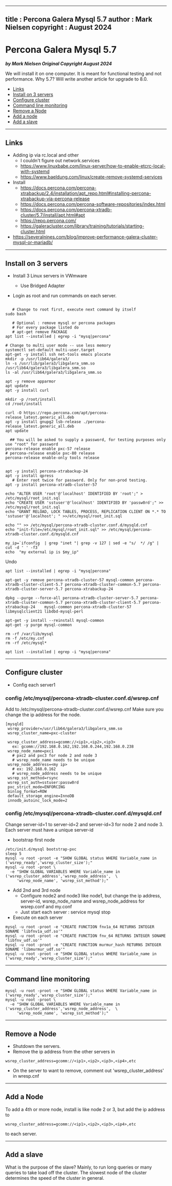 
---
title : Percona Galera Mysql 5.7
author : Mark Nielsen
copyright : August 2024 
---


Percona Galera Mysql 5.7
==============================

_**by Mark Nielsen
Original Copyright August 2024**_

We will install it on one computer. It is meant for functional testing and not performance.
Why 5.7? Will write another article for upgrade to 8.0. 

* [Links](#links)
* [Install on 3 servers](#install)
* [Configure cluster](#configure)
* [Command line monitoring](#mon)
* [Remove a Node](#remove)
* [Add a node](#add)
* [Add a slave](#slave)
  
* * *
<a name=Links></a>Links
-----
* Adding ip via rc.local and other
    * I couldn't figure out network.services
    * https://www.linuxbabe.com/linux-server/how-to-enable-etcrc-local-with-systemd
    * https://www.baeldung.com/linux/create-remove-systemd-services
* Install
    * https://docs.percona.com/percona-xtrabackup/2.4/installation/apt_repo.html#installing-percona-xtrabackup-via-percona-release
    * https://docs.percona.com/percona-software-repositories/index.html
    * https://docs.percona.com/percona-xtradb-cluster/5.7/install/apt.html#apt
    * https://repo.percona.com/
    * https://galeracluster.com/library/training/tutorials/starting-cluster.html 
* https://severalnines.com/blog/improve-performance-galera-cluster-mysql-or-mariadb/

* * *
<a name=install></a>Install  on 3 servers
-----
* Install 3 Linux servers in  VWmware
   * Use Bridged Adapter

* Login as root and run commands on each server. 

```

   # Change to root first, execute next command by itself
sudo bash

   # Optional : remove mysql or percona packages
   # For every package listed do
   # apt-get remove PACKAGE
apt list --installed | egrep -i "mysq|percona"

# Change to multi user mode -- use less memory
systemctl set-default multi-user.target
apt-get -y install ssh net-tools emacs plocate
mkdir -p /usr/lib64/galera3/
ln -s /usr/lib/galera3/libgalera_smm.so /usr/lib64/galera3/libgalera_smm.so
ls -al /usr/lib64/galera3/libgalera_smm.so

apt -y remove apparmor
apt update
apt -y install curl 

mkdir -p /root/install
cd /root/install

curl -O https://repo.percona.com/apt/percona-release_latest.generic_all.deb
apt -y install gnupg2 lsb-release ./percona-release_latest.generic_all.deb
apt update

  ## You will be asked to supply a password, for testing purposes only use "root" for password
percona-release enable pxc-57 release
# percona-release enable pxc-80 release
percona-release enable-only tools release


apt -y install percona-xtrabackup-24
apt -y install qpress
   # Enter root twice for password. Only for non-prod testing. 
apt -y install percona-xtradb-cluster-57

echo "ALTER USER 'root'@'localhost' IDENTIFIED BY 'root';" > /etc/mysql/root_init.sql
echo "CREATE USER 'sstuser'@'localhost' IDENTIFIED BY 'passw0rd';" >> /etc/mysql/root_init.sql
echo "GRANT RELOAD, LOCK TABLES, PROCESS, REPLICATION CLIENT ON *.* TO 'sstuser'@'localhost'; " >>/etc/mysql/root_init.sql

echo "" >> /etc/mysql/percona-xtradb-cluster.conf.d/mysqld.cnf
echo "init-file=/etc/mysql/root_init.sql" >> /etc/mysql/percona-xtradb-cluster.conf.d/mysqld.cnf

my_ip=`ifconfig  | grep "inet "| grep -v 127 | sed -e "s/  */ /g" | cut -d ' ' -f3`
echo  "my external ip is $my_ip"

```

Undo
```
apt list --installed | egrep -i "mysq|percona"

apt-get -y remove percona-xtradb-cluster-57 mysql-common percona-xtradb-cluster-client-5.7 percona-xtradb-cluster-common-5.7 percona-xtradb-cluster-server-5.7 percona-xtrabackup-24

dpkg --purge --force-all percona-xtradb-cluster-server-5.7 percona-xtradb-cluster-common-5.7 percona-xtradb-cluster-client-5.7 percona-xtrabackup-24    mysql-common percona-xtradb-cluster-57 libmysqlclient21 libdbd-mysql-perl

apt-get -y install --reinstall mysql-common
apt-get -y purge mysql-common

rm -rf /var/lib/mysql
rm -f /etc/my.cnf
rm -rf /etc/mysql*

apt list --installed | egrep -i "mysq|percona"

```
* * *
<a name=configure></a>Configure cluster
-----
* Config each server1

### config /etc/mysql/percona-xtradb-cluster.conf.d/wsrep.cnf
Add to /etc/mysql/percona-xtradb-cluster.conf.d/wsrep.cnf
Make sure you change the ip address for the node.
```
[mysqld]
 wsrep_provider=/usr/lib64/galera3/libgalera_smm.so
 wsrep_cluster_name=pxc-cluster

 wsrep_cluster_address=gcomm://<ip1>,<ip2>,<ip3>
   ex: gcomm://192.168.0.162,192.168.0.244,192.168.0.238
 wsrep_node_name=pxc1
   # pxc2 and pxc3 for node 2 and node 3
   # wsrep_node_name needs to be unique
 wsrep_node_address=<my ip>
   # ex: 192.168.0.162
   # wsrep_node_address needs to be unique
 wsrep_sst_method=rsync
 wsrep_sst_auth=sstuser:passw0rd
 pxc_strict_mode=ENFORCING
 binlog_format=ROW
 default_storage_engine=InnoDB
 innodb_autoinc_lock_mode=2
```
 ### config /etc/mysql/percona-xtradb-cluster.conf.d/mysqld.cnf
Change server-id=1 to server-id=2 and server-id=3 for node 2 and node 3.
Each server must have a unique server-id

* bootstrap first node

```
/etc/init.d/mysql bootstrap-pxc
sleep 5
mysql -u root -proot -e "SHOW GLOBAL status WHERE Variable_name in ('wsrep_ready','wsrep_cluster_size');"
mysql -u root -proot \
  -e "SHOW GLOBAL VARIABLES WHERE Variable_name in ('wsrep_cluster_address','wsrep_node_address',  \
     'wsrep_node_name', 'wsrep_sst_method');"

```

* Add 2nd and  3rd node
    * Configure node2 and node3 like node1, but change the ip address, server-id, wsrep_node_name and 
 wsrep_node_address for wsrep.conf and my.conf
    * Just start each server : service mysql stop
* Execute on each server

```
mysql -u root -proot -e "CREATE FUNCTION fnv1a_64 RETURNS INTEGER SONAME 'libfnv1a_udf.so'"
mysql -u root -proot -e "CREATE FUNCTION fnv_64 RETURNS INTEGER SONAME 'libfnv_udf.so'"
mysql -u root -proot -e "CREATE FUNCTION murmur_hash RETURNS INTEGER SONAME 'libmurmur_udf.so'"
mysql -u root -proot -e "SHOW GLOBAL status WHERE Variable_name in ('wsrep_ready','wsrep_cluster_size');"

```

* * *
<a name=mon></a>Command line monitoring
-----
```
mysql -u root -proot -e "SHOW GLOBAL status WHERE Variable_name in ('wsrep_ready','wsrep_cluster_size');"
mysql -u root -proot \
  -e "SHOW GLOBAL VARIABLES WHERE Variable_name in ('wsrep_cluster_address','wsrep_node_address',  \
     'wsrep_node_name', 'wsrep_sst_method');"

```


* * *
<a name=remove></a>Remove a Node
-----
* Shutdown the servers.
* Remove the ip address from the other servers in
```
wsrep_cluster_address=gcomm://<ip1>,<ip2>,<ip3>,<ip4>,etc
```
* On the server to want to remove, comment out 'wsrep_cluster_address' in wresp.cnf

* * *
<a name=add></a>Add a Node
-----
To add a 4th or more node, install is like node 2 or 3, but add the ip address to
```
wsrep_cluster_address=gcomm://<ip1>,<ip2>,<ip3>,<ip4>,etc
```
to each server. 


***
<a name=slave></a>Add a slave
-----
What is the purpose of the slave? Mainly, to run long queries or many queries to take load off
the cluster. The slowest node of the cluster determines the speed of the cluster in general. 


